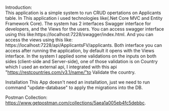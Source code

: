 Introduction:  
  This application is a simple system to run CRUD opertations on Applicants table.
  In This application i used technologies like(.Net Core MVC and Entity Framework Core).
  The system has 2 interfaces Swagger interface for developers, and the Views for the users.
  You can access swagger interface using this like:https://localhost:7228/swagger/index.html.
  And you can access the views using this like: https://localhost:7228/api/ApplicantsFV/applicants.
  Both interface you can access after running the application, by default it opens with the Views interface.
  In the system I applied some validations on the inputs on both sides (client-side and Server-side), one of those validation
  is on Country which I used an external api, I integrated with this api "https://restcountries.com/v3.1/name/"to Validate the country.

Installation
    This App doesn't need an installation, just we need to run command "update-database" to apply the migrations into the DB.
    
Postman Collection:
  https://www.getpostman.com/collections/5aea1a005eb4fc5debbc.
    

    
